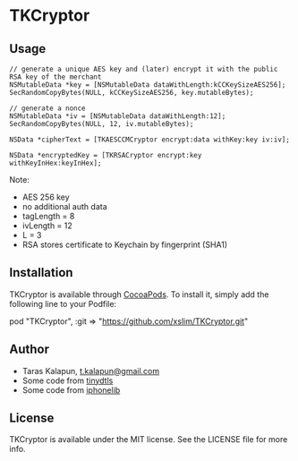 # TKCryptor

## Usage

``` obj-c
// generate a unique AES key and (later) encrypt it with the public RSA key of the merchant
NSMutableData *key = [NSMutableData dataWithLength:kCCKeySizeAES256];
SecRandomCopyBytes(NULL, kCCKeySizeAES256, key.mutableBytes);

// generate a nonce
NSMutableData *iv = [NSMutableData dataWithLength:12];
SecRandomCopyBytes(NULL, 12, iv.mutableBytes);

NSData *cipherText = [TKAESCCMCryptor encrypt:data withKey:key iv:iv];

NSData *encryptedKey = [TKRSACryptor encrypt:key withKeyInHex:keyInHex];

```

Note:
* AES 256 key
* no additional auth data
* tagLength = 8
* ivLength = 12
* L = 3
* RSA stores certificate to Keychain by fingerprint (SHA1)

## Installation

TKCryptor is available through [CocoaPods](http://cocoapods.org). To install
it, simply add the following line to your Podfile:

pod "TKCryptor", :git => "https://github.com/xslim/TKCryptor.git"

## Author

* Taras Kalapun, t.kalapun@gmail.com
* Some code from [tinydtls](https://github.com/cetic/tinydtls/)
* Some code from [iphonelib](https://github.com/meinside/iphonelib)

## License

TKCryptor is available under the MIT license. See the LICENSE file for more info.

